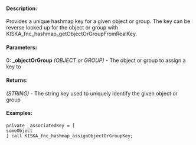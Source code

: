 #### Description:
Provides a unique hashmap key for a given object or group. The key can be reverse looked up for the object or group with KISKA_fnc_hashmap_getObjectOrGroupFromRealKey.

#### Parameters:
0: **_objectOrGroup** *(OBJECT or GROUP)* - The object or group to assign a key to

#### Returns:
*(STRING)* - The string key used to uniquely identify the given object or group

#### Examples:
```sqf
private _associatedKey = [
someObject
] call KISKA_fnc_hashmap_assignObjectOrGroupKey;
```

